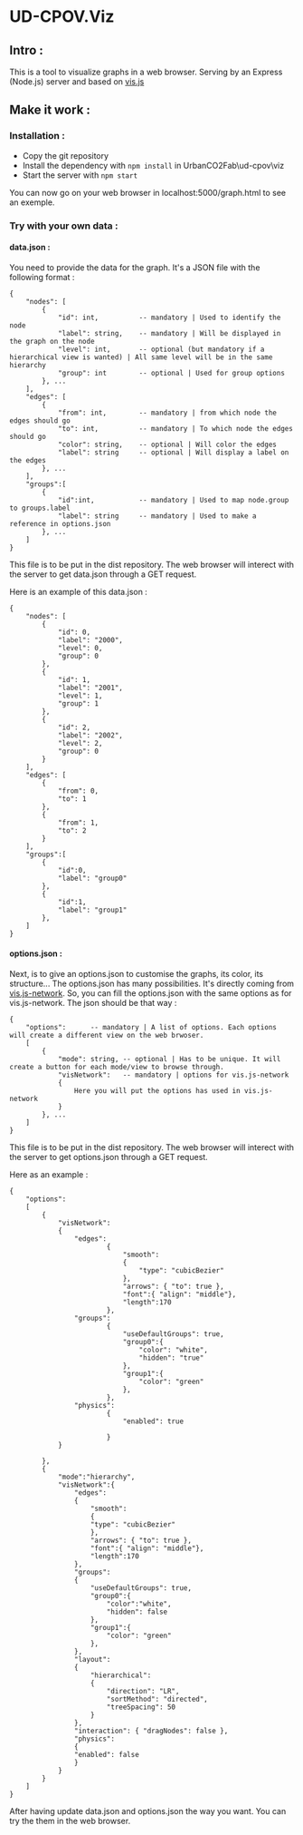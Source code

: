 # UD-CPOV.Viz 
## Intro :
This is a tool to visualize graphs in a web browser. Serving by an Express (Node.js) server and based on [vis.js](https://almende.github.io/vis/)

## Make it work :
### Installation :
* Copy the git repository
* Install the dependency with `npm install` in UrbanCO2Fab\ud-cpov\viz
* Start the server with `npm start`

You can now go on your web browser in localhost:5000/graph.html to see an exemple.

### Try with your own data :
#### data.json :
You need to provide the data for the graph. It's a JSON file with the following format :
```
{
    "nodes": [
        {
            "id": int,          -- mandatory | Used to identify the node
            "label": string,    -- mandatory | Will be displayed in the graph on the node
            "level": int,       -- optional (but mandatory if a hierarchical view is wanted) | All same level will be in the same hierarchy
            "group": int        -- optional | Used for group options
        }, ...
    ],
    "edges": [
        {
            "from": int,        -- mandatory | from which node the edges should go
            "to": int,          -- mandatory | To which node the edges should go
            "color": string,    -- optional | Will color the edges
            "label": string     -- optional | Will display a label on the edges 
        }, ...
    ],
    "groups":[
        {
            "id":int,           -- mandatory | Used to map node.group to groups.label
            "label": string     -- mandatory | Used to make a reference in options.json
        }, ...
    ]
}
```
This file is to be put in the dist repository. The web browser will interect with the server to get data.json through a GET request.

Here is an example of this data.json :
```
{
    "nodes": [
        {
            "id": 0,
            "label": "2000",
            "level": 0,
            "group": 0
        },
        {
            "id": 1,
            "label": "2001",
            "level": 1,
            "group": 1
        },
        {
            "id": 2,
            "label": "2002",
            "level": 2,
            "group": 0
        }
    ],
    "edges": [
        {
            "from": 0,
            "to": 1
        },
        {
            "from": 1,
            "to": 2
        }
    ],
    "groups":[
        {
            "id":0,
            "label": "group0"
        },
        {
            "id":1,
            "label": "group1"
        },
    ]
}
```

#### options.json :
Next, is to give an options.json to customise the graphs, its color, its structure...
The options.json has many possibilities. It's directly coming from [vis.js-network](https://almende.github.io/vis/docs/network/).
So, you can fill the options.json with the same options as for vis.js-network.
The json should be that way :
```
{
    "options":      -- mandatory | A list of options. Each options will create a different view on the web brwoser.
    [
        {
            "mode": string, -- optional | Has to be unique. It will create a button for each mode/view to browse through.
            "visNetwork":   -- mandatory | options for vis.js-network
            {
                Here you will put the options has used in vis.js-network
            }       
        }, ...
    ]
}
```

This file is to be put in the dist repository. The web browser will interect with the server to get options.json through a GET request.

Here as an example :
```
{
    "options":
    [
        {
            "visNetwork":
            {
                "edges": 
                        {
                            "smooth": 
                            {
                                "type": "cubicBezier"
                            },
                            "arrows": { "to": true },
                            "font":{ "align": "middle"},
                            "length":170
                        },
                "groups":
                        {
                            "useDefaultGroups": true,
                            "group0":{
                                "color": "white",
                                "hidden": "true"
                            },
                            "group1":{
                                "color": "green"
                            },
                        },
                "physics":
                        {
                            "enabled": true

                        }
            }
            
        },
        {
            "mode":"hierarchy",
            "visNetwork":{
                "edges": 
                {
                    "smooth": 
                    {
                    "type": "cubicBezier"
                    },
                    "arrows": { "to": true },
                    "font":{ "align": "middle"},
                    "length":170
                },
                "groups":
                {
                    "useDefaultGroups": true,
                    "group0":{
                        "color":"white",
                        "hidden": false
                    },
                    "group1":{
                        "color": "green"
                    },
                },
                "layout": 
                {
                    "hierarchical": 
                    {
                        "direction": "LR",
                        "sortMethod": "directed",
                        "treeSpacing": 50
                    }
                },
                "interaction": { "dragNodes": false },
                "physics": 
                {
                "enabled": false
                }
            }
        }
    ]
}
```

After having update data.json and options.json the way you want. You can try the them in the web browser.
